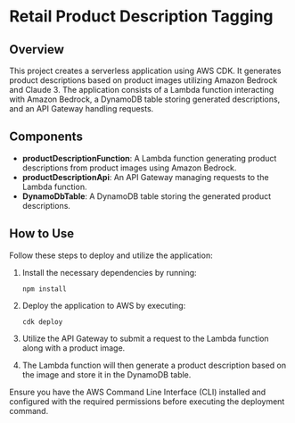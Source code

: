 # Retail Product Description Tagging 

## Overview 
This project creates a serverless application using AWS CDK. It generates product descriptions based on product images utilizing Amazon Bedrock and Claude 3. The application consists of a Lambda function interacting with Amazon Bedrock, a DynamoDB table storing generated descriptions, and an API Gateway handling requests.

## Components

- **productDescriptionFunction**: A Lambda function generating product descriptions from product images using Amazon Bedrock.
- **productDescriptionApi**: An API Gateway managing requests to the Lambda function.
- **DynamoDbTable**: A DynamoDB table storing the generated product descriptions.

## How to Use

Follow these steps to deploy and utilize the application:

1. Install the necessary dependencies by running:
   ```
   npm install
   ```

2. Deploy the application to AWS by executing:
   ```
   cdk deploy
   ```

3. Utilize the API Gateway to submit a request to the Lambda function along with a product image.

4. The Lambda function will then generate a product description based on the image and store it in the DynamoDB table.

Ensure you have the AWS Command Line Interface (CLI) installed and configured with the required permissions before executing the deployment command.
